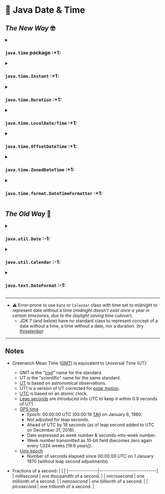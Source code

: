 📆 Java Date & Time
===================

_The New Way_ 🤓
-------------

<details>
<summary><h3><code>java.time</code> package :+1:</h3></summary>

- [Tutorial](https://docs.oracle.com/javase/tutorial/datetime/TOC.html); [API Docs](https://docs.oracle.com/javase/8/docs/api/java/time/package-summary.html)
- Since JDK 8 _([ThreeTen Backport](https://www.threeten.org/threetenbp/) for JDK 6 & 7)_.
- [Immutable](https://docs.oracle.com/javase/tutorial/essential/concurrency/immutable.html) & thread-safe.
- Value-based classes; avoid use of identity-sensitive operations!  
  Equals _method (not symbol)_ should be used for comparisons.
- Classes use [ISO 8601](https://en.wikipedia.org/wiki/ISO_8601) standard chronology (aka. calendar):
    - Modern civil calendar system used today in most of the world.
    - Greatest temporal term (typically year) placed on left; successively lesser terms placed to right of previous one.
    - Equivalent to the proleptic Gregorian calendar system; today's leap year rules applied for all time.
    - Not suitable for (accurate) historical dates.
- Utilizes [Unicode Common Locale Data Repository (CLDR)](https://cldr.unicode.org/)
    - Supports world's languages and contains world's largest collection of locale data.
- Utilizes [IANA Time-Zone Database (TZDB)](http://www.iana.org/time-zones)
    - Information on every timezone change globally since 1970, with history for primary timezones since concept was introduced.
- Core classes constructed by fluent factory methods (DDD style):
    - `.of()` static factory constructs a value by its constituent fields.
    - `.from()` static factory for converting from another type (may lose info from input).
    - `.parse()` static factory method takes a string as a parameter.
    - `.with()` copy of object with one element changed (immutable equivalent of a setter).
    - `.get()` gets the value of something.
    - `.is()` checks if something is true.
    - `.plus()` copy of object with amount added.
    - `.minus()` copy of object with amount subtracted.
    - `.to()` converts this object to object of another type.
    - `.at()` combines this object with another, such as date.atTime(time).
- Exchange `java.time` objects directly with database (w/ [JDBC 4.2](https://download.oracle.com/otn-pub/jcp/jdbc-4_2-mrel2-eval-spec/jdbc4.2-fr-spec.pdf)+ compliant driver); no need for strings, nor `java.sql` classes.
</details>


<details>
<summary><h3><code>java.time.Instant</code> :+1:</h3></summary>

- [Tutorial](https://docs.oracle.com/javase/tutorial/datetime/iso/instant.html); [API Doc](https://docs.oracle.com/javase/8/docs/api/java/time/Instant.html)
- Stores moment as `long` seconds, and `int` nanoseconds (0 to 999,999,999), since Unix epoch (UTC).
- Instants before epoch have negative values.
- Ideal for recording event timestamps in application.
</details>


<details>
<summary><h3><code>java.time.Duration</code></a> :+1:</h3></summary>

- [Tutorial](https://docs.oracle.com/javase/tutorial/datetime/iso/period.html); [API Doc](https://docs.oracle.com/javase/8/docs/api/java/time/Duration.html)
- Models a quantity of time in seconds and nanoseconds.
- `DAYS` unit (equal to 24 hours) can be used to ignore daylight savings effects.
- `Period` is the date-based equivalent to a `Duration`.
- A physical duration could be of infinite length.
- Stored with constraints similar to Instant.
- Calculations
    - `.plusNanos()`
    - `.plusMillis()`
    - `.plusSeconds()`
    - `.plusMinutes()`
    - `.plusHours()`
    - `.plusDays()`
    - `.minusNanos()`
    - `.minusMillis()`
    - `.minusSeconds()`
    - `.minusMinutes()`
    - `.minusHours()`
    - `.minusDays()`
</details>


<details>
<summary><h3><code>java.time.LocalDate/Time</code> :+1:</h3></summary>

- [Tutorial](https://docs.oracle.com/javase/tutorial/datetime/iso/datetime.html); [API Doc](https://docs.oracle.com/javase/8/docs/api/java/time/LocalDateTime.html)
- Ideal for dates/times in local timezone, regardless of [DST](https://en.wikipedia.org/wiki/Daylight_saving_time).
- A description of the date/time (as seen on a wall clock).
- Cannot represent an instant without additional info.
- Intended for opening & closing times; birth dates; state holidays.
- Methods
    - `.getYear()`
    - `.getMonth()`
    - `.getDayOfMonth()`
    - `.getDayOfWeek()`
    - `.getDayOfYear()`
    - `.plusDays()`
    - `.plusWeeks()`
    - `.plusMonths()`
    - `.plusYears()`
    - `.minusDays()`
    - `.minusWeeks()`
    - `.minusMonths()`
    - `.minusYears()`
    - `.getHour()`
    - `.getMinute()`
    - `.getSecond()`
    - `.getNano()`
    - `.plusHours()`
    - `.plusMinutes()`
    - `.plusSeconds()`
    - `.plusNanos()`
    - `.minusHours()`
    - `.minusMinutes()`
    - `.minusSeconds()`
    - `.minusNanos()`
</details>


<details>
<summary><h3><code>java.time.OffsetDateTime</code> :+1:</h3></summary>

- [Tutorial](https://docs.oracle.com/javase/tutorial/datetime/iso/timezones.html); [API Doc](https://docs.oracle.com/javase/8/docs/api/java/time/OffsetDateTime.html)
- Allows the `LocalDateTime` to be obtained by adding offset from UTC/GMT to an instant.
- Doesn't add full timezone rules. (`ZonedDateTime` does)
- `ZonedDateTime` and `Instant` are intended to model data in simpler applications.
</details>


<details>
<summary><h3><code>java.time.ZonedDateTime</code> :+1:</h3></summary>

- [Tutorial](https://docs.oracle.com/javase/tutorial/datetime/iso/timezones.html); [API Doc](https://docs.oracle.com/javase/8/docs/api/java/time/ZonedDateTime.html)
- Intended for an event time.
- Using a named timezone, rather than an offset, will handle daylight savings.
- Use a `Period` to get around daylight savings adjustments in calculations:  
  `previousDateTime.plus(Period.ofDays(3))`
</details>


<details>
<summary><h3><code>java.time.format.DateTimeFormatter</code> :+1:</h3></summary>

- [Tutorial](https://docs.oracle.com/javase/tutorial/datetime/iso/format.html); [API Doc](https://docs.oracle.com/javase/8/docs/api/java/time/format/DateTimeFormatter.html)

      DateTimeFormatter.BASIC_ISO_DATE.format(ZonedDateTime.now())
      // "20240205-0800"
</details>



_The Old Way_ 🤬
-------------

<details>
<summary><h3><code>java.util.Date</code> :-1:</h3></summary>

- [Tutorial](https://docs.oracle.com/javase/tutorial/datetime/iso/legacy.html); [API Doc](https://docs.oracle.com/javase/8/docs/api/java/util/Date.html)
- Since JDK 1.0
- Mutable; Not thread-safe ⚠️
- Intended to reflect coordinated universal time (UTC).
- Wrapper around number of milliseconds ("instant") since unix epoch (UTC) but [`.toString()`](https://docs.oracle.com/javase/8/docs/api/java/util/Date.html#toString--) displays as timezoned string (in jvm's default timezone, unintuitively, by default): ⚠️
    ```
    new Date(946684800000L)
    // Fri Dec 31 16:00:00 PST 1999
    ```
- Use [`.toGMTString()`]() to display as GMT/UTC timezoned string:
    ```
    new Date(946684800000L).toGMTString()
    // 1 Jan 2000 00:00:00 GMT
    ```
- Stores both date & time (effectively).
- `.getTime()` returns milliseconds (UTC) since unix epoch (unintuitively).
- `.setTime(long milliseconds)` mutates existing `Date` object. ⚠️
- Year is added to 1900 (unintuitively): ⚠️
    ```
    new Date(2024, 0, 1)       // Tue Jan 01 00:00:00 PST 3924
             ^^^^                                         ^^^^
    
    new Date(2024-1900, 0, 1)  // Mon Jan 01 00:00:00 PST 2024
             ^^^^^^^^^                                    ^^^^
    ```
- Month is 0 to 11. ⚠️
- Date/day is 1 to 31.
- Hour is 0 to 23.
- Minute is 0 to 59.
- Second is 0 to 61 (60 & 61 = leap seconds).
- Arguments need not fall within ranges (e.g. January 32 is interpreted as February 1):
    ```
    new Date(1970-1900, 120, 32)  // Fri Feb 01 00:00:00 PST 1980
                        ^^^  ^^          ^^^^^^              ^^^^
    ```
- [`java.sql.Date`](https://docs.oracle.com/javase/8/docs/api/java/sql/Date.html) extends `java.util.Date` and displays date (without time component) in jvm's default timezone.
</details>


<details>
<summary><h3><code>java.util.Calendar</code> :-1:</h3></summary>

- [Tutorial](https://docs.oracle.com/javase/tutorial/datetime/iso/legacy.html); [API Doc](https://docs.oracle.com/javase/8/docs/api/java/util/Calendar.html)
- Since JDK 1.1
- Convert between (internationalized) dates and time fields.
- Instant can be represented by millisecond value as offset from Epoch January 1, 1970 00:00:00.000 GMT (Gregorian).
- `{GregorianCalendar | Calendar.set}(year + 1900, month, date, [hrs, min[, sec]])`
- `.toInstant()`  (JDK 8+)
- `.roll()`  Increment/decrement calendar field without changing larger fields.
</details>


<details>
<summary><h3><code>java.text.DateFormat</code> :-1:</h3></summary>

- [Tutorial](https://docs.oracle.com/javase/tutorial/datetime/iso/legacy.html); [API Doc](https://docs.oracle.com/javase/8/docs/api/java/text/DateFormat.html)
- Since JDK 1.1
- Not synchronized ⚠️
- Concrete class: [`java.text.SimpleDateFormat`](https://docs.oracle.com/javase/8/docs/api/java/text/SimpleDateFormat.html) (not synchronized ⚠️)
- Format and parse (internationalized) date strings:
    ```
    new java.text.SimpleDateFormat("MM/dd/yy h:m a, z")
            .parse("07/10/96 4:5 PM, PDT")
    // Wed Jul 10 16:05:00 PDT 1996
    ```
</details>


---

* ⚠️ Error-prone to use `Date` or `Calendar` class with time set to midnight to represent date without a time (_midnight doesn't exist once a year in certain timezones, due to the daylight saving time cutover_).
    - JDK 7 (and below) have no standard class to represent concept of a date without a time, a time without a date, nor a duration. (try [threetenbp](https://www.threeten.org/threetenbp/))

---


Notes
-----

* Greenwich Mean Time ([GMT](https://en.wikipedia.org/wiki/Greenwich_Mean_Time)) is equivalent to Universal Time (UT):
    - GMT is the "[civil](https://en.wikipedia.org/wiki/Civil_time)" name for the standard.
    - UT is the "scientific" name for the same standard.
    - [UT](https://en.wikipedia.org/wiki/Universal_Time) is based on astronomical observations.
    - UT1 is a version of UT corrected for [polar motion](https://en.wikipedia.org/wiki/Polar_motion).
    - [UTC](https://en.wikipedia.org/wiki/Coordinated_Universal_Time) is based on an atomic clock.
    - [Leap seconds](https://en.wikipedia.org/wiki/Leap_second) are introduced into UTC to keep it within 0.9 seconds of UT1.
    - [GPS time](https://en.wikipedia.org/wiki/Global_Positioning_System#Timekeeping)
        - Epoch: 00:00:00 UTC (00:00:19 [TAI](https://en.wikipedia.org/wiki/International_Atomic_Time)) on January 6, 1980.
        - Not adjusted for leap seconds.
        - Ahead of UTC by 18 seconds (as of leap second added to UTC on December 31, 2016).
        - Date expressed as week number & seconds-into-week number.
        - Week number transmitted as 10-bit field (becomes zero again every 1,024 weeks [19.6 years]).
    - [Unix epoch](https://en.wikipedia.org/wiki/Unix_time)
        -  Number of seconds elapsed since 00:00:00 UTC on 1 January 1970 (without leap second adjustments).

* Fractions of a second:
    |               |                             |
    |---------------|-----------------------------|
    | _millisecond_ | one thousandth of a second. |
    | _microsecond_ | one millionth of a second.  |
    | _nanosecond_  | one billionth of a second.  |
    | _picosecond_  | one trillionth of a second. |
